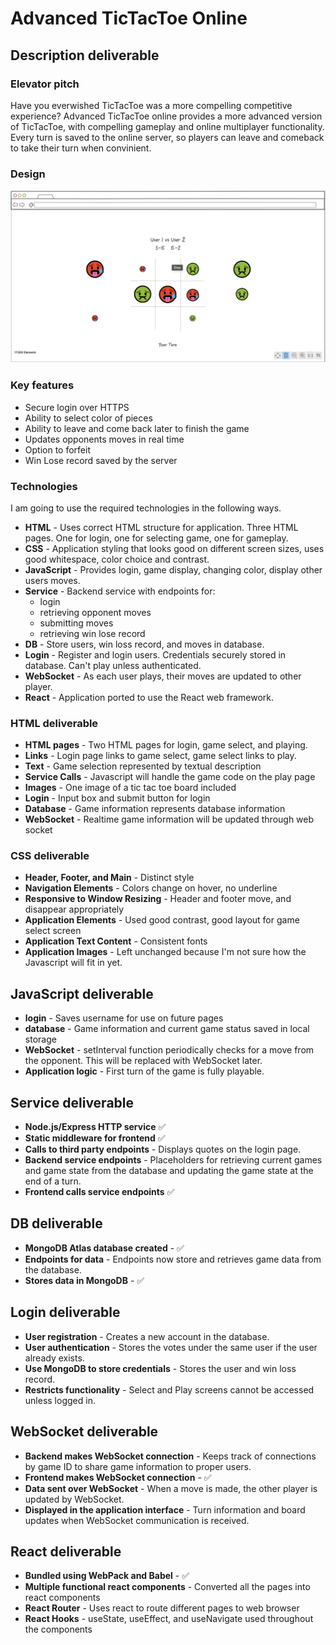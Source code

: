 # Advanced TicTacToe Online

## Description deliverable

### Elevator pitch

Have you everwished TicTacToe was a more compelling competitive experience? Advanced TicTacToe online provides a more advanced version of TicTacToe, with compelling gameplay and online multiplayer functionality. Every turn is saved to the  online  server, so  players can leave and comeback to take their turn when convinient.

### Design

![Mock](Mock-tictactoe.png)

### Key features

- Secure login over HTTPS
- Ability to select color of pieces
- Ability to leave and come back later to finish the game
- Updates opponents moves in real time
- Option to forfeit
- Win Lose record saved by the  server

### Technologies

I am going to use the required technologies in the following ways.

- **HTML** - Uses correct HTML structure for application. Three HTML pages. One for login, one for selecting game, one for gameplay.
- **CSS** - Application styling that looks good on different screen sizes, uses good whitespace, color choice and contrast.
- **JavaScript** - Provides login, game display, changing color, display other users moves.
- **Service** - Backend service with endpoints for:
  - login
  - retrieving opponent moves
  - submitting moves
  - retrieving win lose record
- **DB** - Store users, win loss record, and moves in database.
- **Login** - Register and login users. Credentials securely stored in database. Can't play unless authenticated.
- **WebSocket** - As each user plays, their moves are updated to other player.
- **React** - Application ported to use the React web framework.

### HTML deliverable

- **HTML pages** - Two HTML pages for login, game select, and playing.
- **Links** - Login page links to game select, game select links to play.
- **Text** - Game selection represented by textual description
- **Service Calls** - Javascript will handle the game code on the play page
- **Images** - One image of a tic tac toe board included
- **Login** - Input box and submit button for login
- **Database** - Game information represents database information
- **WebSocket** - Realtime game information will be updated through web socket

### CSS deliverable

- **Header, Footer, and Main** - Distinct style
- **Navigation Elements** - Colors change on hover, no underline
- **Responsive to Window Resizing** - Header and footer move, and disappear appropriately
- **Application Elements** - Used good contrast, good layout for game select screen
- **Application Text Content**  - Consistent fonts
- **Application Images** - Left unchanged because I'm not sure how the Javascript will fit in yet.

## JavaScript deliverable

- **login** - Saves username for use on future pages
- **database** - Game information and current game status saved in local storage
- **WebSocket** - setInterval function periodically checks for a move from the opponent. This will be replaced with WebSocket later.
- **Application logic** - First turn of the game is fully playable.

## Service deliverable

- **Node.js/Express HTTP service** ✅
- **Static middleware for frontend** ✅
- **Calls to third party endpoints** - Displays quotes on the login page.
- **Backend service endpoints** - Placeholders for retrieving current games and game state from the database and updating the game state at the end of a turn.
- **Frontend calls service endpoints** ✅

## DB deliverable

- **MongoDB Atlas database created** - ✅
- **Endpoints for data** - Endpoints now store and retrieves game data from the database.
- **Stores data in MongoDB** - ✅

## Login deliverable

- **User registration** - Creates a new account in the database.
- **User authentication** - Stores the votes under the same user if the user already exists.
- **Use MongoDB to store credentials** - Stores the user and win loss record.
- **Restricts functionality** - Select and Play screens cannot be accessed unless logged in.

## WebSocket deliverable

- **Backend makes WebSocket connection** - Keeps track of connections by game ID to share game information to proper users.
- **Frontend makes WebSocket connection** - ✅
- **Data sent over WebSocket** - When a move is made, the other player is updated by WebSocket.
- **Displayed in the application interface** - Turn information and board updates when WebSocket communication is received.

## React deliverable

- **Bundled using WebPack and Babel** - ✅
- **Multiple functional react components** - Converted all the pages into react components
- **React Router** - Uses react to route different pages to web browser
- **React Hooks** - useState, useEffect, and useNavigate used throughout the components
